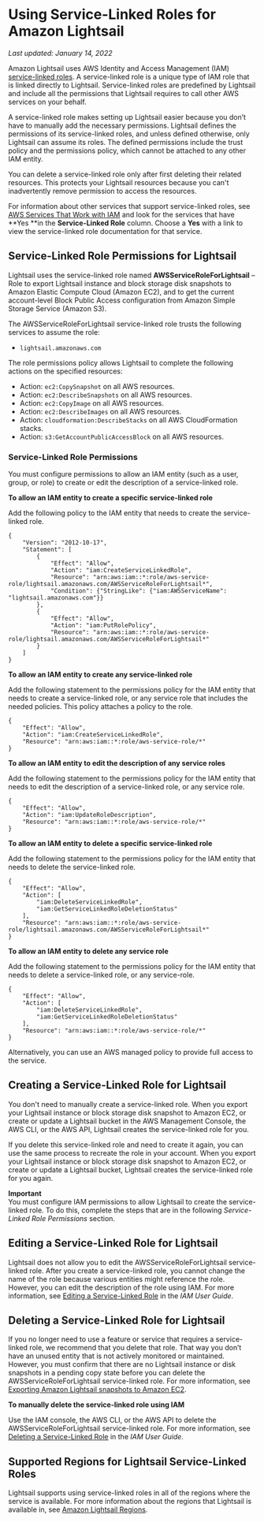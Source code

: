 # Using Service\-Linked Roles for Amazon Lightsail<a name="amazon-lightsail-using-service-linked-roles"></a>

 *Last updated: January 14, 2022* 

Amazon Lightsail uses AWS Identity and Access Management \(IAM\)[ service\-linked roles](https://docs.aws.amazon.com/IAM/latest/UserGuide/id_roles_terms-and-concepts.html#iam-term-service-linked-role)\. A service\-linked role is a unique type of IAM role that is linked directly to Lightsail\. Service\-linked roles are predefined by Lightsail and include all the permissions that Lightsail requires to call other AWS services on your behalf\. 

A service\-linked role makes setting up Lightsail easier because you don’t have to manually add the necessary permissions\. Lightsail defines the permissions of its service\-linked roles, and unless defined otherwise, only Lightsail can assume its roles\. The defined permissions include the trust policy and the permissions policy, which cannot be attached to any other IAM entity\.

You can delete a service\-linked role only after first deleting their related resources\. This protects your Lightsail resources because you can't inadvertently remove permission to access the resources\.

For information about other services that support service\-linked roles, see [AWS Services That Work with IAM](https://docs.aws.amazon.com/IAM/latest/UserGuide/reference_aws-services-that-work-with-iam.html) and look for the services that have **Yes **in the **Service\-Linked Role** column\. Choose a **Yes** with a link to view the service\-linked role documentation for that service\.

## Service\-Linked Role Permissions for Lightsail<a name="slr-permissions"></a>

Lightsail uses the service\-linked role named **AWSServiceRoleForLightsail** – Role to export Lightsail instance and block storage disk snapshots to Amazon Elastic Compute Cloud \(Amazon EC2\), and to get the current account\-level Block Public Access configuration from Amazon Simple Storage Service \(Amazon S3\)\.

The AWSServiceRoleForLightsail service\-linked role trusts the following services to assume the role:
+ `lightsail.amazonaws.com`

The role permissions policy allows Lightsail to complete the following actions on the specified resources:
+ Action: `ec2:CopySnapshot` on all AWS resources\.
+ Action: `ec2:DescribeSnapshots` on all AWS resources\.
+ Action: `ec2:CopyImage` on all AWS resources\.
+ Action: `ec2:DescribeImages` on all AWS resources\.
+ Action: `cloudformation:DescribeStacks` on all AWS CloudFormation stacks\.
+ Action: `s3:GetAccountPublicAccessBlock` on all AWS resources\.

### Service\-Linked Role Permissions<a name="service-linked-role-permissions"></a>

You must configure permissions to allow an IAM entity \(such as a user, group, or role\) to create or edit the description of a service\-linked role\.

**To allow an IAM entity to create a specific service\-linked role**

Add the following policy to the IAM entity that needs to create the service\-linked role\.

```
{
    "Version": "2012-10-17",
    "Statement": [
        {
            "Effect": "Allow",
            "Action": "iam:CreateServiceLinkedRole",
            "Resource": "arn:aws:iam::*:role/aws-service-role/lightsail.amazonaws.com/AWSServiceRoleForLightsail*",
            "Condition": {"StringLike": {"iam:AWSServiceName": "lightsail.amazonaws.com"}}
        },
        {
            "Effect": "Allow",
            "Action": "iam:PutRolePolicy",
            "Resource": "arn:aws:iam::*:role/aws-service-role/lightsail.amazonaws.com/AWSServiceRoleForLightsail*"
        }
    ]
}
```

**To allow an IAM entity to create any service\-linked role**

Add the following statement to the permissions policy for the IAM entity that needs to create a service\-linked role, or any service role that includes the needed policies\. This policy attaches a policy to the role\.

```
{
    "Effect": "Allow",
    "Action": "iam:CreateServiceLinkedRole",
    "Resource": "arn:aws:iam::*:role/aws-service-role/*"
}
```

**To allow an IAM entity to edit the description of any service roles**

Add the following statement to the permissions policy for the IAM entity that needs to edit the description of a service\-linked role, or any service role\.

```
{
    "Effect": "Allow",
    "Action": "iam:UpdateRoleDescription",
    "Resource": "arn:aws:iam::*:role/aws-service-role/*"
}
```

**To allow an IAM entity to delete a specific service\-linked role**

Add the following statement to the permissions policy for the IAM entity that needs to delete the service\-linked role\.

```
{
    "Effect": "Allow",
    "Action": [
        "iam:DeleteServiceLinkedRole",
        "iam:GetServiceLinkedRoleDeletionStatus"
    ],
    "Resource": "arn:aws:iam::*:role/aws-service-role/lightsail.amazonaws.com/AWSServiceRoleForLightsail*"
}
```

**To allow an IAM entity to delete any service role**

Add the following statement to the permissions policy for the IAM entity that needs to delete a service\-linked role, or any service\-role\.

```
{
    "Effect": "Allow",
    "Action": [
        "iam:DeleteServiceLinkedRole",
        "iam:GetServiceLinkedRoleDeletionStatus"
    ],
    "Resource": "arn:aws:iam::*:role/aws-service-role/*"
}
```

Alternatively, you can use an AWS managed policy to provide full access to the service\.

## Creating a Service\-Linked Role for Lightsail<a name="create-slr"></a>

You don't need to manually create a service\-linked role\. When you export your Lightsail instance or block storage disk snapshot to Amazon EC2, or create or update a Lightsail bucket in the AWS Management Console, the AWS CLI, or the AWS API, Lightsail creates the service\-linked role for you\. 

If you delete this service\-linked role and need to create it again, you can use the same process to recreate the role in your account\. When you export your Lightsail instance or block storage disk snapshot to Amazon EC2, or create or update a Lightsail bucket, Lightsail creates the service\-linked role for you again\. 

**Important**  
You must configure IAM permissions to allow Lightsail to create the service\-linked role\. To do this, complete the steps that are in the following *Service\-Linked Role Permissions* section\.

## Editing a Service\-Linked Role for Lightsail<a name="edit-slr"></a>

Lightsail does not allow you to edit the AWSServiceRoleForLightsail service\-linked role\. After you create a service\-linked role, you cannot change the name of the role because various entities might reference the role\. However, you can edit the description of the role using IAM\. For more information, see [Editing a Service\-Linked Role](https://docs.aws.amazon.com/IAM/latest/UserGuide/using-service-linked-roles.html#edit-service-linked-role) in the *IAM User Guide*\.

## Deleting a Service\-Linked Role for Lightsail<a name="delete-slr"></a>

If you no longer need to use a feature or service that requires a service\-linked role, we recommend that you delete that role\. That way you don’t have an unused entity that is not actively monitored or maintained\. However, you must confirm that there are no Lightsail instance or disk snapshots in a pending copy state before you can delete the AWSServiceRoleForLightsail service\-linked role\. For more information, see [Exporting Amazon Lightsail snapshots to Amazon EC2](amazon-lightsail-exporting-snapshots-to-amazon-ec2.md)\.

**To manually delete the service\-linked role using IAM**

Use the IAM console, the AWS CLI, or the AWS API to delete the AWSServiceRoleForLightsail service\-linked role\. For more information, see [Deleting a Service\-Linked Role](https://docs.aws.amazon.com/IAM/latest/UserGuide/using-service-linked-roles.html#delete-service-linked-role) in the *IAM User Guide*\.

## Supported Regions for Lightsail Service\-Linked Roles<a name="slr-regions"></a>

Lightsail supports using service\-linked roles in all of the regions where the service is available\. For more information about the regions that Lightsail is available in, see [Amazon Lightsail Regions](https://docs.aws.amazon.com/general/latest/gr/rande.html#lightsail_region)\.